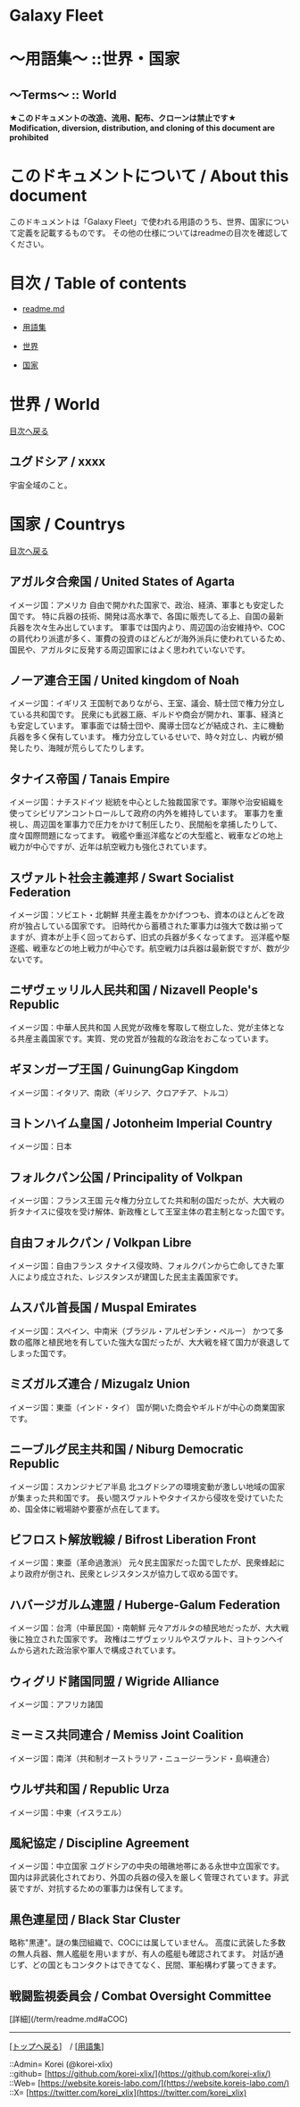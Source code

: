 # Galaxy Fleet
  
<h1>～用語集～ ::世界・国家</h1>  
<h2>～Terms～ :: World</h2>  
  

**★このドキュメントの改造、流用、配布、クローンは禁止です★**  
    **Modification, diversion, distribution, and cloning of this document are prohibited**  
  

<h1 id="aHowto">このドキュメントについて / About this document</h1>  
このドキュメントは「Galaxy Fleet」で使われる用語のうち、世界、国家について定義を記載するものです。  
その他の仕様についてはreadmeの目次を確認してください。  
  





<h1 id="aMokuji">目次 / Table of contents</h1>  

* [readme.md](/readme.md)
* [用語集](/term/readme.md)

* [世界](#aWorld)
* [国家](#aCountrys)
  





<h1 id="aWorld">世界 / World</h1>  
  
[目次へ戻る](#aMokuji)  
  

<h2>ユグドシア / xxxx</h2>  
宇宙全域のこと。  
  





<h1 id="aCountrys">国家 / Countrys</h1>  
  
[目次へ戻る](#aMokuji)  
  

<h2>アガルタ合衆国 / United States of Agarta</h2>  
イメージ国：アメリカ  
自由で開かれた国家で、政治、経済、軍事とも安定した国です。  
特に兵器の技術、開発は高水準で、各国に販売してる上、自国の最新兵器を次々生み出しています。  
軍事では国内より、周辺国の治安維持や、COCの肩代わり派遣が多く、軍費の投資のほどんどが海外派兵に使われているため、
国民や、アガルタに反発する周辺国家にはよく思われていないです。  
  


<h2>ノーア連合王国 / United kingdom of Noah</h2>  
イメージ国：イギリス  
王国制でありながら、王室、議会、騎士団で権力分立している共和国です。  
民衆にも武器工廠、ギルドや商会が開かれ、軍事、経済とも安定しています。  
軍事面では騎士団や、魔導士団などが結成され、主に機動兵器を多く保有しています。  
権力分立しているせいで、時々対立し、内戦が頻発したり、海賊が荒らしてたりします。  
  


<h2>タナイス帝国 / Tanais Empire</h2>  
イメージ国：ナチスドイツ  
総統を中心とした独裁国家です。軍隊や治安組織を使ってシビリアンコントロールして政府の内外を維持しています。  
軍事力を重視し、周辺国を軍事力で圧力をかけて制圧したり、民間船を拿捕したりして、度々国際問題になってます。  
戦艦や重巡洋艦などの大型艦と、戦車などの地上戦力が中心ですが、近年は航空戦力も強化されています。  
  


<h2>スヴァルト社会主義連邦 / Swart Socialist Federation</h2>  
イメージ国：ソビエト・北朝鮮  
共産主義をかかげつつも、資本のほとんどを政府が独占している国家です。  
旧時代から蓄積された軍事力は強大で数は揃ってますが、資本が上手く回っておらず、旧式の兵器が多くなってます。  
巡洋艦や駆逐艦、戦車などの地上戦力が中心です。航空戦力は兵器は最新鋭ですが、数が少ないです。  
  


<h2>ニザヴェッリル人民共和国 / Nizavell People's Republic</h2>  
イメージ国：中華人民共和国  
人民党が政権を奪取して樹立した、党が主体となる共産主義国家です。実質、党の党首が独裁的な政治をおこなっています。  
  


<h2>ギヌンガープ王国 / GuinungGap Kingdom</h2>  
イメージ国：イタリア、南欧（ギリシア、クロアチア、トルコ）  
  


<h2>ヨトンハイム皇国 / Jotonheim Imperial Country</h2>  
イメージ国：日本  
  


<h2>フォルクパン公国 / Principality of Volkpan</h2>  
イメージ国：フランス王国  
元々権力分立してた共和制の国だったが、大大戦の折タナイスに侵攻を受け解体、新政権として王室主体の君主制となった国です。  
  


<h2>自由フォルクパン / Volkpan Libre</h2>  
イメージ国：自由フランス  
タナイス侵攻時、フォルクパンから亡命してきた軍人により成立された、レジスタンスが建国した民主主義国家です。  
  


<h2>ムスパル首長国 / Muspal Emirates</h2>  
イメージ国：スペイン、中南米（ブラジル・アルゼンチン・ペルー）  
かつて多数の艦隊と植民地を有していた強大な国だったが、大大戦を経て国力が衰退してしまった国です。  
  


<h2>ミズガルズ連合 / Mizugalz Union</h2>  
イメージ国：東亜（インド・タイ）  
国が開いた商会やギルドが中心の商業国家です。  
  


<h2>ニーブルグ民主共和国 / Niburg Democratic Republic</h2>  
イメージ国：スカンジナビア半島  
北ユグドシアの環境変動が激しい地域の国家が集まった共和国です。  
長い間スヴァルトやタナイスから侵攻を受けていたため、国全体に戦場跡や要塞が点在してます。  
  


<h2>ビフロスト解放戦線 / Bifrost Liberation Front</h2>  
イメージ国：東亜（革命過激派）  
元々民主国家だった国でしたが、民衆蜂起により政府が倒され、民衆とレジスタンスが協力して収める国です。  
  


<h2>ハバージガルム連盟 / Huberge-Galum Federation</h2>  
イメージ国：台湾（中華民国）・南朝鮮  
元々アガルタの植民地だったが、大大戦後に独立された国家です。
政権はニザヴェッリルやスヴァルト、ヨトゥンヘイムから逃れた政治家や軍人で構成されています。  
  


<h2>ウィグリド諸国同盟 / Wigride Alliance</h2>  
イメージ国：アフリカ諸国  
  


<h2>ミーミス共同連合 / Memiss Joint Coalition</h2>  
イメージ国：南洋（共和制オーストラリア・ニュージーランド・島嶼連合）  
  


<h2>ウルザ共和国 / Republic Urza</h2>  
イメージ国：中東（イスラエル）  
  


<h2>風紀協定 / Discipline Agreement</h2>  
イメージ国：中立国家  
ユグドシアの中央の暗礁地帯にある永世中立国家です。  
国内は非武装化されており、外国の兵器の侵入を厳しく管理されています。非武装ですが、対抗するための軍事力は保有してます。  
  


<h2>黒色連星団 / Black Star Cluster</h2>  
略称"黒連"。謎の集団組織で、COCには属していません。  
高度に武装した多数の無人兵器、無人艦艇を用いますが、有人の艦艇も確認されてます。  
対話が通じず、どの国ともコンタクトはできてなく、民間、軍船構わず襲ってきます。  
  


<h2>戦闘監視委員会 / Combat Oversight Committee</h2>  
  [詳細](/term/readme.md#aCOC)  
  





***
[[トップへ戻る]](/readme.md)　/
[[用語集]](/term/readme.md)  
  
::Admin= Korei (@korei-xlix)  
::github= [https://github.com/korei-xlix/](https://github.com/korei-xlix/)  
::Web= [https://website.koreis-labo.com/](https://website.koreis-labo.com/)  
::X= [https://twitter.com/korei_xlix](https://twitter.com/korei_xlix)  
